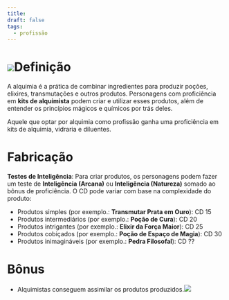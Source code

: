 ```yaml
---
title: 
draft: false
tags:
  - profissão
---
```

# ![](k4di2yy1.bmp)Definição
A alquimia é a prática de combinar ingredientes para produzir poções, elixires, transmutações e outros produtos. Personagens com proficiência em **kits de alquimista** podem criar e utilizar esses produtos, além de entender os princípios mágicos e químicos por trás deles.

Aquele que optar por alquimia como profissão ganha uma proficiência em kits de alquimia, vidraria e diluentes.
# Fabricação
**Testes de Inteligência**: Para criar produtos, os personagens podem fazer um teste de **Inteligência (Arcana)** ou **Inteligência (Natureza)** somado ao bônus de proficiência. O CD pode variar com base na complexidade do produto:
- Produtos simples (por exemplo.: **Transmutar Prata em Ouro**): CD 15
- Produtos intermediários (por exemplo.: **Poção de Cura**): CD 20
- Produtos intrigantes (por exemplo.: **Elixir da Força Maior**): CD 25
- Produtos cobiçados (por exemplo.: **Poção de Espaço de Magia**): CD 30
- Produtos inimagináveis (por exemplo.: **Pedra Filosofal**): CD ??
# Bônus
- Alquimistas conseguem assimilar os produtos produzidos.![](zox4vv99.bmp)